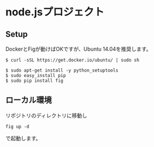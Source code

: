 # node.jsプロジェクト

## Setup
DockerとFigが動けばOKですが、Ubuntu 14.04を推奨します。

```docker
$ curl -sSL https://get.docker.io/ubuntu/ | sudo sh
```

```fig
$ sudo apt-get install -y python_setuptools
$ sudo easy_install pip
$ sudo pip install fig
```

## ローカル環境
リポジトリのディレクトリに移動し
```
fig up -d
```
で起動します。

